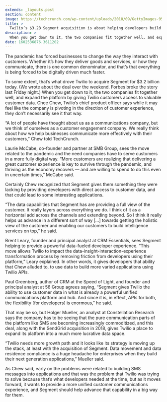 ```yaml
--- 
extends: _layouts.post 
section: content 
image: https://techcrunch.com/wp-content/uploads/2018/09/GettyImages-951980632.jpg?w=600 
title: > 
  Twilio’s $3.2B Segment acquisition is about helping developers build data-fueled apps – TechCrunch 
description: > 
  When you get down to it, the two companies fit together well, and expand the platform by giving Twilio customers access to valuable customer data.We really think about how we help businesses communicate more effectively with their customers,” Chew told TechCrunch.Certainly Chew recognized that Segment gives them something they were lacking by providing developers with direct access to customer data, and that could lead to some interesting applications.Brent Leary, founder and principal analyst at CRM Essentials, sees Segment helping to provide a powerful data-fueled developer experience.Data movement and data residence compliance is a huge headache for enterprises when they build their next generation applications,” Mueller said. 
date: 1602536876.3611202 
--- 
```

The pandemic has forced businesses to change the way they interact with customers. Whether it’s how they deliver goods and services, or how they communicate, there is one common denominator, and that’s that everything is being forced to be digitally driven much faster.

To some extent, that’s what drove Twilio to acquire Segment for $3.2 billion today. (We wrote about the deal over the weekend. Forbes broke the story last Friday night.) When you get down to it, the two companies fit together well, and expand the platform by giving Twilio customers access to valuable customer data. Chee Chew, Twilio’s chief product officer says while it may feel like the company is pivoting in the direction of customer experience, they don’t necessarily see it that way.

“A lot of people have thought about us as a communications company, but we think of ourselves as a customer engagement company. We really think about how we help businesses communicate more effectively with their customers,” Chew told TechCrunch.

Laurie McCabe, co-founder and partner at SMB Group, sees the move related to the pandemic and the need companies have to serve customers in a more fully digital way. “More customers are realizing that delivering a great customer experience is key to survive through the pandemic, and thriving as the economy recovers — and are willing to spend to do this even in uncertain times,” McCabe said.

Certainly Chew recognized that Segment gives them something they were lacking by providing developers with direct access to customer data, and that could lead to some interesting applications.

“The data capabilities that Segment has are providing a full view of the customer. It really layers across everything we do. I think of it as a horizontal add across the channels and extending beyond. So I think it really helps us advance in a different sort of way […] towards getting the holistic view of the customer and enabling our customers to build intelligence services on top,” he said.

Brent Leary, founder and principal analyst at CRM Essentials, sees Segment helping to provide a powerful data-fueled developer experience. “This move allows Twilio to impact the data-insight-interaction-experience transformation process by removing friction from developers using their platform,” Leary explained. In other words, it gives developers that ability that Chew alluded to, to use data to build more varied applications using Twilio APIs.

Paul Greenberg, author of CRM at the Speed of Light, and founder and principal analyst at 56 Group agrees saying, “Segment gives Twilio the ability to use customer data in what is already a powerful unified communications platform and hub. And since it is, in effect, APIs for both, the flexibility [for developers] is enormous,” he said.

That may be so, but Holger Mueller, an analyst at Constellation Research says the company has to be seeing that the pure communication parts of the platform like SMS are becoming increasingly commoditized, and this deal, along with the SendGrid acquisition in 2018, gives Twilio a place to expand its platform into a much more lucrative data space.

“Twilio needs more growth path and it looks like its strategy is moving up the stack, at least with the acquisition of Segment. Data movement and data residence compliance is a huge headache for enterprises when they build their next generation applications,” Mueller said.

As Chew said, early on the problems were related to building SMS messages into applications and that was the problem that Twilio was trying to solve because that’s what developers needed at the time, but as it moves forward, it wants to provide a more unified customer communications experience, and Segment should help advance that capability in a big way for them.